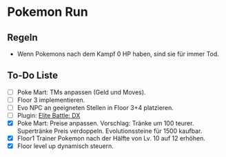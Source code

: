 # Pokemon Run

## Regeln

- Wenn Pokemons nach dem Kampf 0 HP haben, sind sie für immer Tod.

## To-Do Liste

- [ ] Poke Mart: TMs anpassen (Geld und Moves).
- [ ] Floor 3 implementieren.
- [ ] Evo NPC an geeigneten Stellen in Floor 3+4 platzieren.
- [ ] Plugin: [Elite Battle: DX](https://luka-sj.com/res/ebdx)
- [x] Poke Mart: Preise anpassen. Vorschlag: Tränke um 100 teurer. Supertränke Preis verdoppeln. Evolutionssteine für 1500 kaufbar.
- [x] Floor1 Trainer Pokemon nach der Hälfte von Lv. 10 auf 12 erhöhen.
- [x] Floor level up dynamisch steuern.